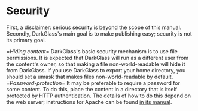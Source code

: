 # Security

First, a disclaimer: serious security is beyond the scope of this manual. Secondly, DarkGlass's main goal is to make publishing easy; security is not its primary goal.

=_Hiding content_=
    DarkGlass's basic security mechanism is to use file permissions. It is expected that DarkGlass will run as a different user from the content's owner, so that making a file non-world-readable will hide it from DarkGlass. If you use DarkGlass to export your home directory, you should set a umask that makes files non-world-readable by default.
=_Password-protection_=
    It may be preferable to require a password for some content. To do this, place the content in a directory that is itself protected by HTTP authentication. The details of how to do this depend on the web server; instructions for Apache can be found [in its manual](https://httpd.apache.org/docs/howto/auth.html#basic).